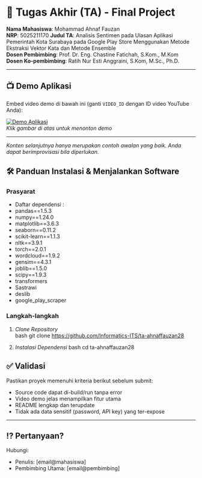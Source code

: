 # 🏁 Tugas Akhir (TA) - Final Project

**Nama Mahasiswa**: Mohammad Ahnaf Fauzan  
**NRP**: 5025211170
**Judul TA**: Analisis Sentimen pada Ulasan Aplikasi Pemerintah Kota Surabaya pada Google Play Store Menggunakan Metode Ekstraksi Vektor Kata dan Metode Ensemble  
**Dosen Pembimbing**: Prof. Dr. Eng. Chastine Fatichah, S.Kom., M.Kom
**Dosen Ko-pembimbing**: Ratih Nur Esti Anggraini, S.Kom, M.Sc., Ph.D. 

---

## 📺 Demo Aplikasi  
Embed video demo di bawah ini (ganti `VIDEO_ID` dengan ID video YouTube Anda):  

[![Demo Aplikasi](https://img.youtube.com/vi/8EHNPd41vcw/maxresdefault.jpg)](https://youtu.be/8EHNPd41vcw)  
*Klik gambar di atas untuk menonton demo*

---

*Konten selanjutnya hanya merupakan contoh awalan yang baik. Anda dapat berimprovisasi bila diperlukan.*

## 🛠 Panduan Instalasi & Menjalankan Software  

### Prasyarat  
- Daftar dependensi :
- pandas==1.5.3
- numpy==1.24.0
- matplotlib==3.6.3
- seaborn==0.11.2
- scikit-learn==1.1.3
- nltk==3.9.1
- torch==2.0.1
- wordcloud==1.9.2
- gensim==4.3.1
- joblib==1.5.0
- scipy==1.9.3
- transformers
- Sastrawi
- deslib
- google_play_scraper

### Langkah-langkah  
1. *Clone Repository*  
   bash
   git clone https://github.com/Informatics-ITS/ta-ahnaffauzan28
   
2. *Instalasi Dependensi*
   bash
   cd ta-ahnaffauzan28
   

## ✅ Validasi

Pastikan proyek memenuhi kriteria berikut sebelum submit:
- Source code dapat di-build/run tanpa error
- Video demo jelas menampilkan fitur utama
- README lengkap dan terupdate
- Tidak ada data sensitif (password, API key) yang ter-expose

---

## ⁉️ Pertanyaan?

Hubungi:
- Penulis: [email@mahasiswa]
- Pembimbing Utama: [email@pembimbing]

